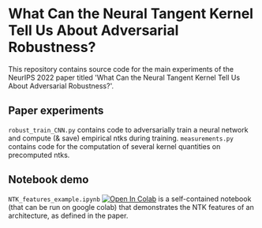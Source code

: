 # What Can the Neural Tangent Kernel Tell Us About Adversarial Robustness?

This repository contains source code for the main experiments of the NeurIPS 2022 paper titled 'What Can the Neural Tangent Kernel Tell Us About Adversarial Robustness?'. 

## Paper experiments
`robust_train_CNN.py` contains code to adversarially train a neural network and compute (& save) empirical ntks during training.
`measurements.py` contains code for the computation of several kernel quantities on precomputed ntks.

## Notebook demo
`NTK_features_example.ipynb` [![Open In Colab](https://colab.research.google.com/assets/colab-badge.svg)](https://colab.research.google.com/drive/1Py7Qk1cAg93m-zmzLnaGLPJ99VYtvnB_?usp=sharing)
 is a self-contained notebook (that can be run on google colab) that demonstrates the NTK features of an architecture, as defined in the paper.
